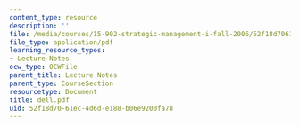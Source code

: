 ```yaml
---
content_type: resource
description: ''
file: /media/courses/15-902-strategic-management-i-fall-2006/52f18d7061ec4d6de188b06e9200fa78_dell.pdf
file_type: application/pdf
learning_resource_types:
- Lecture Notes
ocw_type: OCWFile
parent_title: Lecture Notes
parent_type: CourseSection
resourcetype: Document
title: dell.pdf
uid: 52f18d70-61ec-4d6d-e188-b06e9200fa78
---
```

